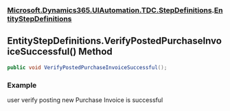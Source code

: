 ### [Microsoft.Dynamics365.UIAutomation.TDC.StepDefinitions](Microsoft.Dynamics365.UIAutomation.TDC.StepDefinitions.md 'Microsoft.Dynamics365.UIAutomation.TDC.StepDefinitions').[EntityStepDefinitions](EntityStepDefinitions.md 'Microsoft.Dynamics365.UIAutomation.TDC.StepDefinitions.EntityStepDefinitions')

## EntityStepDefinitions.VerifyPostedPurchaseInvoiceSuccessful() Method

```csharp
public void VerifyPostedPurchaseInvoiceSuccessful();
```

### Example
user verify posting new Purchase Invoice is successful